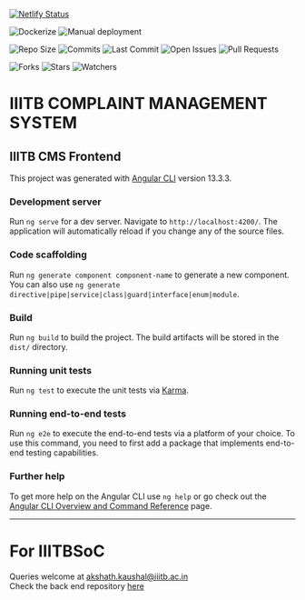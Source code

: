 [![Netlify Status](https://api.netlify.com/api/v1/badges/7c905f7b-4914-454c-9339-f1cec6bfb4be/deploy-status)](https://app.netlify.com/sites/iiitbcms/deploys)

![Dockerize](https://github.com/akshathkaushal/IIITB-CMS-Frontend/actions/workflows/dockerize.yml/badge.svg)
![Manual deployment](https://github.com/akshathkaushal/IIITB-CMS-Frontend/actions/workflows/deploy.yml/badge.svg)

![Repo Size](https://img.shields.io/github/repo-size/akshathkaushal/IIITB-CMS-Frontend)
![Commits](https://img.shields.io/github/commit-activity/w/akshathkaushal/IIITB-CMS-Frontend)
![Last Commit](https://img.shields.io/github/last-commit/akshathkaushal/IIITB-CMS-Frontend/master)
![Open Issues](https://img.shields.io/github/issues-raw/akshathkaushal/IIITB-CMS-Frontend)
![Pull Requests](https://img.shields.io/github/issues-pr-raw/akshathkaushal/IIITB-CMS-Frontend)

![Forks](https://img.shields.io/github/forks/akshathkaushal/IIITB-CMS-Frontend?style=social)
![Stars](https://img.shields.io/github/stars/akshathkaushal/IIITB-CMS-Frontend?style=social)
![Watchers](https://img.shields.io/github/watchers/akshathkaushal/IIITB-CMS-Frontend?style=social)

# IIITB COMPLAINT MANAGEMENT SYSTEM

## IIITB CMS Frontend

This project was generated with [Angular CLI](https://github.com/angular/angular-cli) version 13.3.3.

### Development server
Run `ng serve` for a dev server. Navigate to `http://localhost:4200/`. The application will automatically reload if you change any of the source files.

### Code scaffolding
Run `ng generate component component-name` to generate a new component. You can also use `ng generate directive|pipe|service|class|guard|interface|enum|module`.

### Build
Run `ng build` to build the project. The build artifacts will be stored in the `dist/` directory.

### Running unit tests
Run `ng test` to execute the unit tests via [Karma](https://karma-runner.github.io).

### Running end-to-end tests
Run `ng e2e` to execute the end-to-end tests via a platform of your choice. To use this command, you need to first add a package that implements end-to-end testing capabilities.

### Further help
To get more help on the Angular CLI use `ng help` or go check out the [Angular CLI Overview and Command Reference](https://angular.io/cli) page.

***
# For IIITBSoC
Queries welcome at [akshath.kaushal@iiitb.ac.in](mailto:akshath.kaushal@iiitb.ac.in)    
Check the back end repository [here](https://github.com/akshathkaushal/IIITB-CMS-Backend)
